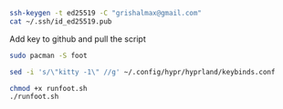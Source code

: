```bash
ssh-keygen -t ed25519 -C "grishalmax@gmail.com"
cat ~/.ssh/id_ed25519.pub
```
Add key to github and pull the script

```bash
sudo pacman -S foot
```
```bash
sed -i 's/\"kitty -1\" //g' ~/.config/hypr/hyprland/keybinds.conf
```

```bash
chmod +x runfoot.sh
./runfoot.sh
```

